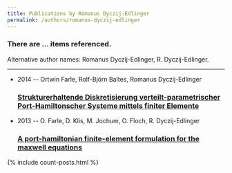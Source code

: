 ```yaml
---
title: Publications by Romanus Dyczij-Edlinger
permalink: /authors/romanus-dyczij-edlinger
---
```


<h3 id="number-posts">There are ... items referenced.</h3>
<p id='info-authors'>Alternative author names: Romanus Dyczij-Edlinger, R. Dyczij-Edlinger.</p>
<hr />
<ul class="post-list">
<li><span class='post-meta'>2014 -- Ortwin Farle, Rolf-Björn Baltes, Romanus Dyczij-Edlinger</span><h3><a class='post-link' href="{{ site.baseurl }}/strukturerhaltende-diskretisierung-verteilt-parametrischer-port-hamiltonscher-systeme-mittels-finiter-elemente">Strukturerhaltende Diskretisierung verteilt-parametrischer Port-Hamiltonscher Systeme mittels finiter Elemente</a></h3></li>
<li><span class='post-meta'>2013 -- O. Farle, D. Klis, M. Jochum, O. Floch, R. Dyczij-Edlinger</span><h3><a class='post-link' href="{{ site.baseurl }}/a-port-hamiltonian-finite-element-formulation-for-the-maxwell-equations">A port-hamiltonian finite-element formulation for the maxwell equations</a></h3></li>

</ul>
{% include count-posts.html %}
